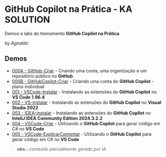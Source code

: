 # GitHub Copilot na Prática - KA SOLUTION  
Demos e labs do treinamento **GitHub Copilot na Prática**

by *Agnaldo*

## Demos

* [000A - GitHub-Criar](000A-GitHub-Criar.md) - Criando uma conta, uma organização e um repositório público no **GitHub**
* [000B - GitHubCopilot-Criar](000B-GitHubCopilot-Criar.md) - Criando uma conta do **GitHub Copilot** - plano individual
* [001 - VSCode-Instalar](001-VSCode-Instalar.md) - Instalando as extensões do **GitHub Copilot** no **VS Code 1.96.4**
* [002 - VS-Instalar](002-VS-Instalar.md) - Instalando as extensões do **GitHub Copilot** no **Visual Studio 2022**
* [003 - IDEA-Instalar](003-IDEA-Instalar.md) - Instalando as extensões do **GitHub Copilot** no **InteliJ IDEA Community Edition 2024.3.2.2**
* [004 - VSCode-Criar](004-VSCode-Criar.md) - Utilizando o **GitHub Copilot** para gerar código em C# no **VS Code**
* [005 - VSCode-ExplicarComentar](005-VSCode-ExplicarComentar.md) - Utilizando o **GitHub Copilot** para gerar código em C# no **VS Code**

> **obs.:** *conteúdo parcialmente gerado por IA*
